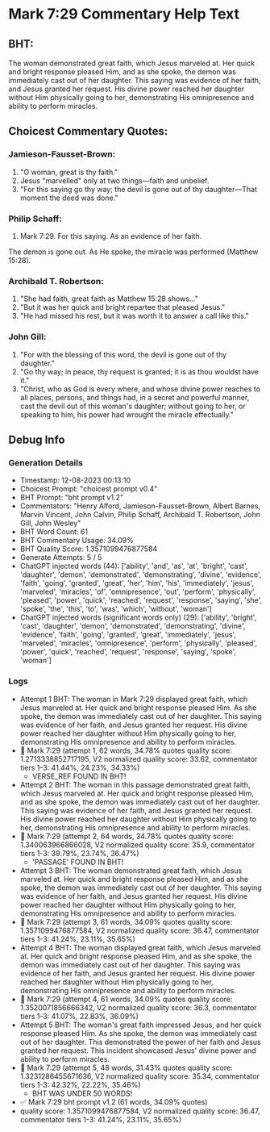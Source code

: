 # Mark 7:29 Commentary Help Text

## BHT:
The woman demonstrated great faith, which Jesus marveled at. Her quick and bright response pleased Him, and as she spoke, the demon was immediately cast out of her daughter. This saying was evidence of her faith, and Jesus granted her request. His divine power reached her daughter without Him physically going to her, demonstrating His omnipresence and ability to perform miracles.

## Choicest Commentary Quotes:
### Jamieson-Fausset-Brown:
1. "O woman, great is thy faith." 
2. Jesus "marvelled" only at two things—faith and unbelief.
3. "For this saying go thy way; the devil is gone out of thy daughter—That moment the deed was done."

### Philip Schaff:
1. Mark 7:29. For this saying. As an evidence of her faith.
	
 The demon is gone out. As He spoke, the miracle was performed (Matthew 15:28).
	


### Archibald T. Robertson:
1. "She had faith, great faith as Matthew 15:28 shows..."
2. "But it was her quick and bright repartee that pleased Jesus."
3. "He had missed his rest, but it was worth it to answer a call like this."

### John Gill:
1. "For with the blessing of this word, the devil is gone out of thy daughter." 
2. "Go thy way; in peace, thy request is granted; it is as thou wouldst have it." 
3. "Christ, who as God is every where, and whose divine power reaches to all places, persons, and things had, in a secret and powerful manner, cast the devil out of this woman's daughter; without going to her, or speaking to him, his power had wrought the miracle effectually."


## Debug Info
### Generation Details
- Timestamp: 12-08-2023 00:13:10
- Choicest Prompt: "choicest prompt v0.4"
- BHT Prompt: "bht prompt v1.2"
- Commentators: "Henry Alford, Jamieson-Fausset-Brown, Albert Barnes, Marvin Vincent, John Calvin, Philip Schaff, Archibald T. Robertson, John Gill, John Wesley"
- BHT Word Count: 61
- BHT Commentary Usage: 34.09%
- BHT Quality Score: 1.3571099476877584
- Generate Attempts: 5 / 5
- ChatGPT injected words (44):
	['ability', 'and', 'as', 'at', 'bright', 'cast', 'daughter', 'demon', 'demonstrated', 'demonstrating', 'divine', 'evidence', 'faith', 'going', 'granted', 'great', 'her', 'him', 'his', 'immediately', 'jesus', 'marveled', 'miracles', 'of', 'omnipresence', 'out', 'perform', 'physically', 'pleased', 'power', 'quick', 'reached', 'request', 'response', 'saying', 'she', 'spoke', 'the', 'this', 'to', 'was', 'which', 'without', 'woman']
- ChatGPT injected words (significant words only) (29):
	['ability', 'bright', 'cast', 'daughter', 'demon', 'demonstrated', 'demonstrating', 'divine', 'evidence', 'faith', 'going', 'granted', 'great', 'immediately', 'jesus', 'marveled', 'miracles', 'omnipresence', 'perform', 'physically', 'pleased', 'power', 'quick', 'reached', 'request', 'response', 'saying', 'spoke', 'woman']

### Logs
- Attempt 1 BHT: The woman in Mark 7:29 displayed great faith, which Jesus marveled at. Her quick and bright response pleased Him. As she spoke, the demon was immediately cast out of her daughter. This saying was evidence of her faith, and Jesus granted her request. His divine power reached her daughter without Him physically going to her, demonstrating His omnipresence and ability to perform miracles.
- 🔄 Mark 7:29 (attempt 1, 62 words, 34.78% quotes quality score: 1.2713338852717195, V2 normalized quality score: 33.62, commentator tiers 1-3: 41.44%, 24.23%, 34.33%) 
	- VERSE_REF FOUND IN BHT!
- Attempt 2 BHT: The woman in this passage demonstrated great faith, which Jesus marveled at. Her quick and bright response pleased Him, and as she spoke, the demon was immediately cast out of her daughter. This saying was evidence of her faith, and Jesus granted her request. His divine power reached her daughter without Him physically going to her, demonstrating His omnipresence and ability to perform miracles.
- 🔄 Mark 7:29 (attempt 2, 64 words, 34.78% quotes quality score: 1.340063966866028, V2 normalized quality score: 35.9, commentator tiers 1-3: 39.79%, 23.74%, 36.47%) 
	- 'PASSAGE' FOUND IN BHT!
- Attempt 3 BHT: The woman demonstrated great faith, which Jesus marveled at. Her quick and bright response pleased Him, and as she spoke, the demon was immediately cast out of her daughter. This saying was evidence of her faith, and Jesus granted her request. His divine power reached her daughter without Him physically going to her, demonstrating His omnipresence and ability to perform miracles.
- 🔄 Mark 7:29 (attempt 3, 61 words, 34.09% quotes quality score: 1.3571099476877584, V2 normalized quality score: 36.47, commentator tiers 1-3: 41.24%, 23.11%, 35.65%)
- Attempt 4 BHT: The woman displayed great faith, which Jesus marveled at. Her quick and bright response pleased Him, and as she spoke, the demon was immediately cast out of her daughter. This saying was evidence of her faith, and Jesus granted her request. His divine power reached her daughter without Him physically going to her, demonstrating His omnipresence and ability to perform miracles.
- 🔄 Mark 7:29 (attempt 4, 61 words, 34.09% quotes quality score: 1.3520071856666342, V2 normalized quality score: 36.3, commentator tiers 1-3: 41.07%, 22.83%, 36.09%)
- Attempt 5 BHT: The woman's great faith impressed Jesus, and her quick response pleased Him. As she spoke, the demon was immediately cast out of her daughter. This demonstrated the power of her faith and Jesus granted her request. This incident showcased Jesus' divine power and ability to perform miracles.
- 🔄 Mark 7:29 (attempt 5, 48 words, 31.43% quotes quality score: 1.3231286455671636, V2 normalized quality score: 35.34, commentator tiers 1-3: 42.32%, 22.22%, 35.46%) 
	- BHT WAS UNDER 50 WORDS!
- ✅ Mark 7:29 bht prompt v1.2 (61 words, 34.09% quotes)
- quality score: 1.3571099476877584, V2 normalized quality score: 36.47, commentator tiers 1-3: 41.24%, 23.11%, 35.65%)
